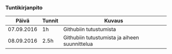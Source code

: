 ### Tuntikirjanpito
Päivä | Tunnit | Kuvaus
------------|-------|------
07.09.2016 | 1h | Githubiin tutustumista
08.09.2016 | 2.5h |Githubiin tutustumista ja aiheen suunnittelua

